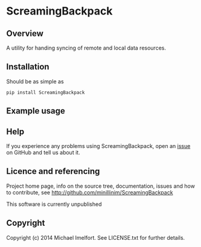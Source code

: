 # ScreamingBackpack

## Overview

A utility for handing syncing of remote and local data resources.

## Installation

Should be as simple as

    pip install ScreamingBackpack

## Example usage

## Help

If you experience any problems using ScreamingBackpack, open an [issue](https://github.com/minillinim/ScreamingBackpack/issues) on GitHub and tell us about it.

## Licence and referencing

Project home page, info on the source tree, documentation, issues and how to contribute, see http://github.com/minillinim/ScreamingBackpack

This software is currently unpublished

## Copyright

Copyright (c) 2014 Michael Imelfort. See LICENSE.txt for further details.
